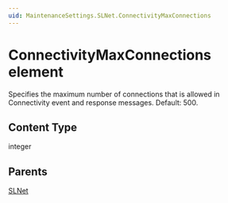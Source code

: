 ```yaml
---
uid: MaintenanceSettings.SLNet.ConnectivityMaxConnections
---
```


# ConnectivityMaxConnections element

Specifies the maximum number of connections that is allowed in Connectivity event and response messages. Default: 500.

## Content Type

integer

## Parents

[SLNet](xref:MaintenanceSettings.SLNet)
